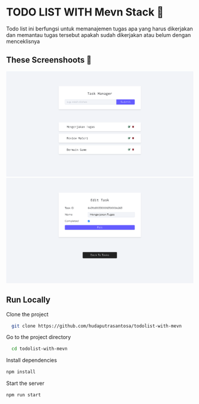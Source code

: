 
# TODO LIST WITH Mevn Stack 📝  
Todo list ini berfungsi untuk memanajemen tugas apa yang harus dikerjakan dan memantau tugas tersebut apakah sudah dikerjakan atau belum dengan menceklisnya 

## These Screenshoots 🚀  
![App Screenshot](https://github.com/hudaputrasantosa/todolist-with-mevn/blob/master/public/images/dashboard.png) 
![App Screenshot](https://github.com/hudaputrasantosa/todolist-with-mevn/blob/master/public/images/edit.png)  

## Run Locally  

Clone the project  

~~~bash  
  git clone https://github.com/hudaputrasantosa/todolist-with-mevn
~~~

Go to the project directory  

~~~bash  
  cd todolist-with-mevn
~~~

Install dependencies  

~~~bash  
npm install
~~~

Start the server  

~~~bash  
npm run start
~~~

